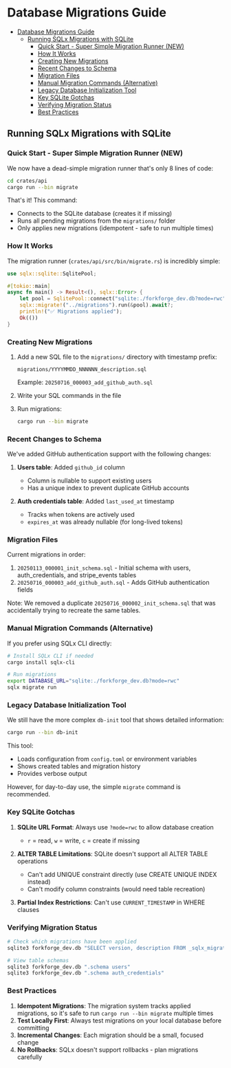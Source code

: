 # Database Migrations Guide

<!--toc:start-->
- [Database Migrations Guide](#database-migrations-guide)
  - [Running SQLx Migrations with SQLite](#running-sqlx-migrations-with-sqlite)
    - [Quick Start - Super Simple Migration Runner (NEW)](#quick-start-super-simple-migration-runner-new)
    - [How It Works](#how-it-works)
    - [Creating New Migrations](#creating-new-migrations)
    - [Recent Changes to Schema](#recent-changes-to-schema)
    - [Migration Files](#migration-files)
    - [Manual Migration Commands (Alternative)](#manual-migration-commands-alternative)
    - [Legacy Database Initialization Tool](#legacy-database-initialization-tool)
    - [Key SQLite Gotchas](#key-sqlite-gotchas)
    - [Verifying Migration Status](#verifying-migration-status)
    - [Best Practices](#best-practices)
<!--toc:end-->

## Running SQLx Migrations with SQLite

### Quick Start - Super Simple Migration Runner (NEW)

We now have a dead-simple migration runner that's only 8 lines of code:

```bash
cd crates/api
cargo run --bin migrate
```

That's it! This command:

- Connects to the SQLite database (creates it if missing)
- Runs all pending migrations from the `migrations/` folder
- Only applies new migrations (idempotent - safe to run multiple times)

### How It Works

The migration runner (`crates/api/src/bin/migrate.rs`) is incredibly simple:

```rust
use sqlx::sqlite::SqlitePool;

#[tokio::main]
async fn main() -> Result<(), sqlx::Error> {
    let pool = SqlitePool::connect("sqlite:./forkforge_dev.db?mode=rwc").await?;
    sqlx::migrate!("../migrations").run(&pool).await?;
    println!("✅ Migrations applied");
    Ok(())
}
```

### Creating New Migrations

1. Add a new SQL file to the `migrations/` directory with timestamp prefix:

   ```
   migrations/YYYYMMDD_NNNNNN_description.sql
   ```

   Example: `20250716_000003_add_github_auth.sql`

2. Write your SQL commands in the file

3. Run migrations:

   ```bash
   cargo run --bin migrate
   ```

### Recent Changes to Schema

We've added GitHub authentication support with the following changes:

1. **Users table**: Added `github_id` column
   - Column is nullable to support existing users
   - Has a unique index to prevent duplicate GitHub accounts

2. **Auth credentials table**: Added `last_used_at` timestamp
   - Tracks when tokens are actively used
   - `expires_at` was already nullable (for long-lived tokens)

### Migration Files

Current migrations in order:

1. `20250113_000001_init_schema.sql` - Initial schema with users, auth_credentials, and stripe_events tables
2. `20250716_000003_add_github_auth.sql` - Adds GitHub authentication fields

Note: We removed a duplicate `20250716_000002_init_schema.sql` that was accidentally trying to recreate the same tables.

### Manual Migration Commands (Alternative)

If you prefer using SQLx CLI directly:

```bash
# Install SQLx CLI if needed
cargo install sqlx-cli

# Run migrations
export DATABASE_URL="sqlite:./forkforge_dev.db?mode=rwc"
sqlx migrate run
```

### Legacy Database Initialization Tool

We still have the more complex `db-init` tool that shows detailed information:

```bash
cargo run --bin db-init
```

This tool:

- Loads configuration from `config.toml` or environment variables
- Shows created tables and migration history
- Provides verbose output

However, for day-to-day use, the simple `migrate` command is recommended.

### Key SQLite Gotchas

1. **SQLite URL Format**: Always use `?mode=rwc` to allow database creation
   - `r` = read, `w` = write, `c` = create if missing

2. **ALTER TABLE Limitations**: SQLite doesn't support all ALTER TABLE operations
   - Can't add UNIQUE constraint directly (use CREATE UNIQUE INDEX instead)
   - Can't modify column constraints (would need table recreation)

3. **Partial Index Restrictions**: Can't use `CURRENT_TIMESTAMP` in WHERE clauses

### Verifying Migration Status

```bash
# Check which migrations have been applied
sqlite3 forkforge_dev.db "SELECT version, description FROM _sqlx_migrations;"

# View table schemas
sqlite3 forkforge_dev.db ".schema users"
sqlite3 forkforge_dev.db ".schema auth_credentials"
```

### Best Practices

1. **Idempotent Migrations**: The migration system tracks applied migrations, so it's safe to run `cargo run --bin migrate` multiple times
2. **Test Locally First**: Always test migrations on your local database before committing
3. **Incremental Changes**: Each migration should be a small, focused change
4. **No Rollbacks**: SQLx doesn't support rollbacks - plan migrations carefully
